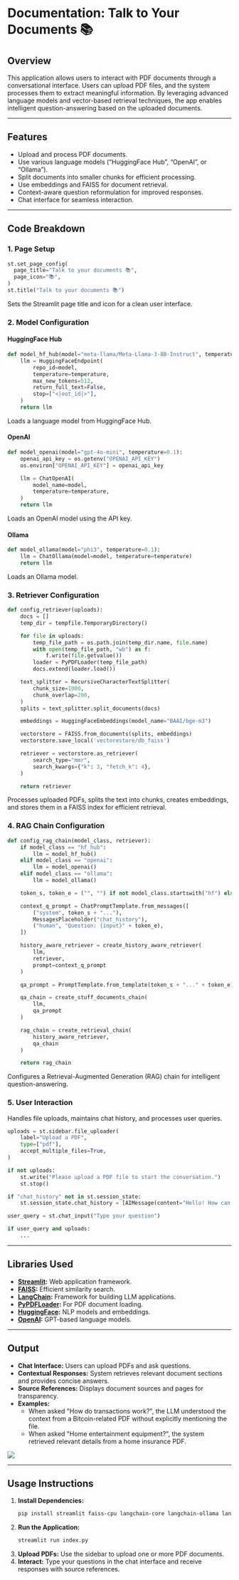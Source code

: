 # Documentation: Talk to Your Documents 📚

## Overview
This application allows users to interact with PDF documents through a conversational interface. Users can upload PDF files, and the system processes them to extract meaningful information. By leveraging advanced language models and vector-based retrieval techniques, the app enables intelligent question-answering based on the uploaded documents.

---

## Features
- Upload and process PDF documents.
- Use various language models (“HuggingFace Hub”, “OpenAI”, or “Ollama”).
- Split documents into smaller chunks for efficient processing.
- Use embeddings and FAISS for document retrieval.
- Context-aware question reformulation for improved responses.
- Chat interface for seamless interaction.

---

## Code Breakdown

### 1. **Page Setup**
```python
st.set_page_config(
  page_title="Talk to your documents 📚",
  page_icon="📚",
)
st.title("Talk to your documents 📚")
```
Sets the Streamlit page title and icon for a clean user interface.

### 2. **Model Configuration**
#### HuggingFace Hub
```python
def model_hf_hub(model="meta-llama/Meta-Llama-3-8B-Instruct", temperature=0.1):
    llm = HuggingFaceEndpoint(
        repo_id=model,
        temperature=temperature, 
        max_new_tokens=512,
        return_full_text=False,
        stop=["<|eot_id|>"],
    )
    return llm
```
Loads a language model from HuggingFace Hub.

#### OpenAI
```python
def model_openai(model="gpt-4o-mini", temperature=0.1):
    openai_api_key = os.getenv("OPENAI_API_KEY")
    os.environ["OPENAI_API_KEY"] = openai_api_key

    llm = ChatOpenAI(
        model_name=model,
        temperature=temperature,
    )
    return llm
```
Loads an OpenAI model using the API key.

#### Ollama
```python
def model_ollama(model="phi3", temperature=0.1):
    llm = ChatOllama(model=model, temperature=temperature)
    return llm
```
Loads an Ollama model.

### 3. **Retriever Configuration**
```python
def config_retriever(uploads):
    docs = []
    temp_dir = tempfile.TemporaryDirectory()

    for file in uploads:
        temp_file_path = os.path.join(temp_dir.name, file.name)
        with open(temp_file_path, "wb") as f:
            f.write(file.getvalue())
        loader = PyPDFLoader(temp_file_path)
        docs.extend(loader.load())

    text_splitter = RecursiveCharacterTextSplitter(
        chunk_size=1000,
        chunk_overlap=200,
    )
    splits = text_splitter.split_documents(docs)

    embeddings = HuggingFaceEmbeddings(model_name="BAAI/bge-m3")

    vectorstore = FAISS.from_documents(splits, embeddings)
    vectorstore.save_local('vectorestore/db_faiss')

    retriever = vectorstore.as_retriever(
        search_type="mmr",
        search_kwargs={"k": 3, "fetch_k": 4},
    )

    return retriever
```
Processes uploaded PDFs, splits the text into chunks, creates embeddings, and stores them in a FAISS index for efficient retrieval.

### 4. **RAG Chain Configuration**
```python
def config_rag_chain(model_class, retriever):
    if model_class == "hf_hub":
        llm = model_hf_hub()
    elif model_class == "openai":
        llm = model_openai()
    elif model_class == "ollama":
        llm = model_ollama()

    token_s, token_e = ("", "") if not model_class.startswith("hf") else ("<|begin_of_text|><|start_header_id|>system<|end_header_id|>", "<|eot_id|><|start_header_id|>assistant<|end_header_id|>")

    context_q_prompt = ChatPromptTemplate.from_messages([
        ("system", token_s + "..."),
        MessagesPlaceholder("chat_history"),
        ("human", "Question: {input}" + token_e),
    ])

    history_aware_retriever = create_history_aware_retriever(
        llm,
        retriever,
        prompt=context_q_prompt
    )

    qa_prompt = PromptTemplate.from_template(token_s + "..." + token_e)

    qa_chain = create_stuff_documents_chain(
        llm,
        qa_prompt
    )

    rag_chain = create_retrieval_chain(
        history_aware_retriever,
        qa_chain
    )

    return rag_chain
```
Configures a Retrieval-Augmented Generation (RAG) chain for intelligent question-answering.

### 5. **User Interaction**
Handles file uploads, maintains chat history, and processes user queries.
```python
uploads = st.sidebar.file_uploader(
    label="Upload a PDF",
    type=["pdf"],
    accept_multiple_files=True,
)

if not uploads:
    st.write("Please upload a PDF file to start the conversation.")
    st.stop()

if "chat_history" not in st.session_state:
    st.session_state.chat_history = [AIMessage(content="Hello! How can I assist you today?")]

user_query = st.chat_input("Type your question")

if user_query and uploads:
    ...
```

---

## Libraries Used
- **[Streamlit](https://streamlit.io/):** Web application framework.
- **[FAISS](https://github.com/facebookresearch/faiss):** Efficient similarity search.
- **[LangChain](https://www.langchain.com/):** Framework for building LLM applications.
- **[PyPDFLoader](https://pypi.org/project/pypdf/):** For PDF document loading.
- **[HuggingFace](https://huggingface.co/):** NLP models and embeddings.
- **[OpenAI](https://openai.com/):** GPT-based language models.

---

## Output
- **Chat Interface:** Users can upload PDFs and ask questions.
- **Contextual Responses:** System retrieves relevant document sections and provides concise answers.
- **Source References:** Displays document sources and pages for transparency.
- **Examples:**
  - When asked "How do transactions work?", the LLM understood the context from a Bitcoin-related PDF without explicitly mentioning the file.
  - When asked "Home entertainment equipment?", the system retrieved relevant details from a home insurance PDF.

<img src="./result.png">

---

## Usage Instructions
1. **Install Dependencies:**
   ```bash
   pip install streamlit faiss-cpu langchain-core langchain-ollama langchain-openai langchain-huggingface
   ```
2. **Run the Application:**
   ```bash
   streamlit run index.py
   ```
3. **Upload PDFs:** Use the sidebar to upload one or more PDF documents.
4. **Interact:** Type your questions in the chat interface and receive responses with source references.